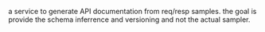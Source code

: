 a service to generate API documentation from req/resp samples.
the goal is provide the schema inferrence and versioning and not the actual sampler.
